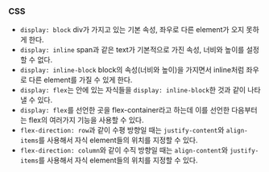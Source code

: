 ### CSS

- `display: block` div가 가지고 있는 기본 속성, 좌우로 다른 element가 오지 못하게 한다.
- `display: inline` span과 같은 text가 기본적으로 가진 속성, 너비와 높이를 설정할 수 없다.
- `display: inline-block` block의 속성(너비와 높이)을 가지면서 inline처럼 좌우로 다른 element를 가질 수 있게 한다.
- `display: flex`는 안에 있는 자식들을 `display: inline-block`한 것과 같이 나타낼 수 있다.
- `display: flex`를 선언한 곳을 flex-container라고 하는데 이를 선언한 다음부터는 flex의 여러가지 기능을 사용할 수 있다.
- `flex-direction: row`과 같이 수평 방향일 때는 `justify-content`와 `align-items`를 사용해서 자식 element들의 위치를 지정할 수 있다.
- `flex-direction: column`와 같이 수직 방향일 때는 `align-content`와 `justify-items`를 사용해서 자식 element들의 위치를 지정할 수 있다.

